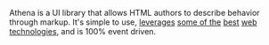 Athena is a UI library that allows HTML authors to describe behavior through markup. It's simple to use, [leverages](http://www.jquery.com) [some of the](http://documentcloud.github.com/underscore/) [best](https://github.com/Jakobo/inject) [web technologies](http://github.com/Jakobo/PTClass), and is 100% event driven.